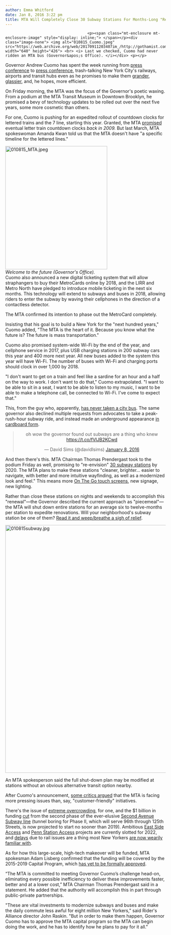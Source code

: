 ```yaml
---
author: Emma Whitford
date: Jan 8, 2016 3:22 pm
title: MTA Will Completely Close 30 Subway Stations For Months-Long "Revamp" 
---
```


	
										<p><span class="mt-enclosure mt-enclosure-image" style="display: inline;"> </span></p><div class="image-none"> <img alt="010815_Cuomo.jpeg" src="https://web.archive.org/web/20170911203407im_/http://gothamist.com/attachments/nyc_ewhitford/010815_Cuomo.jpeg" width="640" height="426"> <br> <i> Last we checked, Cuomo had never ridden an MTA bus (Governor&apos;s Office). </i></div> <p></p>

<p>Governor Andrew Cuomo has spent the week running from <a href="https://web.archive.org/web/20170911203407/https://www.governor.ny.gov/news/6th-proposal-governor-cuomos-2016-agenda-transform-penn-station-and-farley-post-office-building">press conference</a> to <a href="https://web.archive.org/web/20170911203407/https://www.governor.ny.gov/news/5th-proposal-governor-cuomos-2016-agenda-thruway-toll-reduction-and-highest-transportation">press conference</a>, trash-talking New York City&apos;s railways, airports and transit hubs even as he promises to make them <a href="https://web.archive.org/web/20170911203407/http://gothamist.com/2015/07/27/laguardia_reboot_ferry.php">grander</a>, <a href="https://web.archive.org/web/20170911203407/http://gothamist.com/2016/01/06/penn_station_renovation.php">glassier</a>, and, he hopes, more efficient. </p>

<p>On Friday morning, the MTA was the focus of the Governor&apos;s poetic waxing. From a podium at the MTA Transit Museum in Downtown Brooklyn, he promised a bevy of technology updates to be rolled out over the next five years, some more cosmetic than others. </p>

<p>For one, Cuomo is pushing for an expedited rollout of countdown clocks for lettered trains and the 7 line, starting this year. Granted, the MTA <a href="https://web.archive.org/web/20170911203407/http://gothamist.com/2015/03/09/the_countdown_to_countdown_clocks.php">promised</a> eventual letter train countdown clocks <em>back in 2009.</em> But last March, MTA spokeswoman Amanda Kwan told us that the MTA doesn&apos;t have &quot;a specific timeline for the lettered lines.&quot; </p>

<p><span class="mt-enclosure mt-enclosure-image" style="display: inline;"> </span></p><div class="image-right"> <img alt="010815_MTA.jpeg" src="https://web.archive.org/web/20170911203407im_/http://gothamist.com/attachments/nyc_ewhitford/010815_MTA.jpeg" width="320" height="387"> <br> <i style=" width:320px; ;display:block"> Welcome to the future (Governor&apos;s Office). </i></div> Cuomo also announced a new digital ticketing system that will allow straphangers to buy their MetroCards online by 2018, and the LIRR and Metro North have pledged to introduce mobile ticketing in the next six months. This technology will extend to subways and buses in 2018, allowing riders to enter the subway by waving their cellphones in the direction of a contactless detector. <p></p>

<p>The MTA confirmed its intention to phase out the MetroCard completely. </p>

<p>Insisting that his goal is to build a New York for the &quot;next hundred years,&quot; Cuomo added, &quot;The MTA is the heart of it. Because you know what the future is? The future is mass transportation.&quot; </p>

<p>Cuomo also promised system-wide Wi-Fi by the end of the year, and cellphone service in 2017, plus USB charging stations in 200 subway cars this year and 400 more next year. All new buses added to the system this year will have Wi-Fi. The number of buses with Wi-Fi and charging ports should clock in over 1,000 by 2018.  </p>

<p>&quot;I don&apos;t want to get on a train and feel like a sardine for an hour and a half on the way to work. I don&apos;t want to do that,&quot; Cuomo extrapolated. &quot;I want to be able to sit in a seat, I want to be able to listen to my music, I want to be able to make a telephone call, be connected to Wi-Fi. I&apos;ve come to expect that.&quot; </p>

<p>This, from the guy who, apparently, <a href="https://web.archive.org/web/20170911203407/http://gothamist.com/2015/08/25/cuomo_bus_ted.php">has never taken a city bus</a>. The same governor also declined multiple requests from advocates to take a peak-rush-hour subway ride, and instead made an underground appearance <a href="https://web.archive.org/web/20170911203407/http://gothamist.com/2015/07/10/cardboard_cuomo_subway.php">in cardboard form</a>. </p>

<center><blockquote class="twitter-tweet" lang="en"><p lang="en" dir="ltr">oh wow the governor found out subways are a thing who knew <a href="https://web.archive.org/web/20170911203407/https://t.co/fVlJB2KCwd">https://t.co/fVlJB2KCwd</a></p>&#x2014; David Sims (@davidlsims) <a href="https://web.archive.org/web/20170911203407/https://twitter.com/davidlsims/status/685485180899954688">January 8, 2016</a></blockquote>
<script async src="//web.archive.org/web/20170911203407js_/http://platform.twitter.com/widgets.js" charset="utf-8"></script></center>

<p>And then there&apos;s this. MTA Chairman Thomas Prendergast took to the podium Friday as well, promising to &quot;re-envision&quot; <a href="https://web.archive.org/web/20170911203407/https://www.governor.ny.gov/sites/governor.ny.gov/files/atoms/files/MTAStations.pdf">30 subway stations</a> by 2020. The MTA plans to make these stations &quot;cleaner, brighter... easier to navigate, with better and more intuitive wayfinding, as well as a modernized look and feel.&quot; This means more <a href="https://web.archive.org/web/20170911203407/http://gothamist.com/2011/09/19/mta_unveils_new_touch-screen_playth.php#photo-1">On The Go touch screens</a>, new signage, new lighting. </p>

<p>Rather than close these stations on nights and weekends to accomplish this &quot;renewal&quot;&#x2014;the Governor described the current approach as &quot;piecemeal&quot;&#x2014;the MTA will shut down entire stations for an average six to twelve-months per station to expedite renovations. Will your neighborhood&apos;s subway station be one of them? <a href="https://web.archive.org/web/20170911203407/https://www.governor.ny.gov/sites/governor.ny.gov/files/atoms/files/MTAStations.pdf">Read it and weep/breathe a sigh of relief</a>.</p>

<p><span class="mt-enclosure mt-enclosure-image" style="display: inline;"> <img alt="010815subway.jpg" src="https://web.archive.org/web/20170911203407im_/http://gothamist.com/attachments/nyc_arts_john/010815subway.jpg" width="640" height="778" class="image-none"> </span></p>

<p>An MTA spokesperson said the full shut-down plan may be modified at stations without an obvious alternative transit option nearby.</p>

<p>After Cuomo&apos;s announcement, <a href="https://web.archive.org/web/20170911203407/https://twitter.com/2AvSagas/status/685486934857281536">some critics argued</a> that the MTA is facing more pressing issues than, say, &quot;customer-friendly&quot; initiatives. </p>

<p>There&apos;s the issue of <a href="https://web.archive.org/web/20170911203407/http://gothamist.com/2015/04/20/obvious_confirmed.php">extreme overcrowding</a>, for one, and the $1 billion in funding <a href="https://web.archive.org/web/20170911203407/http://gothamist.com/2015/11/04/de_blasio_2nd_ave_subay.php">cut</a> from the second phase of the ever-elusive <a href="https://web.archive.org/web/20170911203407/http://gothamist.com/2015/05/22/2nd_avenue_subway_tour.php#photo-1">Second Avenue Subway line</a> (tunnel boring for Phase II, which will serve 96th through 125th Streets, is now projected to start no sooner than 2019). Ambitious <a href="https://web.archive.org/web/20170911203407/http://gothamist.com/2015/11/04/east_side_access_photos.php#photo-1">East Side Access</a> and <a href="https://web.archive.org/web/20170911203407/http://gothamist.com/2012/02/06/when_will_penn_station_get_metro-no.php">Penn Station Access</a> projects are currently slotted for 2022, and <a href="https://web.archive.org/web/20170911203407/http://gothamist.com/2016/01/04/subway_funday_you_guys.php">delays</a> due to rail issues are a thing most New Yorkers <a href="https://web.archive.org/web/20170911203407/http://gothamist.com/2015/12/02/classic_l_train_such_a_cut_up.php">are now wearily familiar with</a>. </p>

<p>As for how this large-scale, high-tech makeover will be funded, MTA spokesman Adam Lisberg confirmed that the funding will be covered by the 2015-2019 Capital Program, which <a href="https://web.archive.org/web/20170911203407/http://gothamist.com/2015/12/17/mta_capital_plan.php">has yet to be formally approved</a>. </p>

<p>&#x201C;The MTA is committed to meeting Governor Cuomo&#x2019;s challenge head-on, eliminating every possible inefficiency to deliver these improvements faster, better and at a lower cost,&#x201D; MTA Chairman Thomas Prendergast said in a statement. He added that the authority will accomplish this in part through public-private partnerships. </p>

<p>&quot;These are vital investments to modernize subways and buses and make the daily commute less awful for eight million New Yorkers,&quot; said Rider&apos;s Alliance director John Raskin. &quot;But in order to make them happen, Governor Cuomo has to approve the MTA capital program so the MTA can begin doing the work, and he has to identify how he plans to pay for it all.&quot; <br>
 </p>					
										
									
				